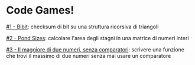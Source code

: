 Code Games!
=============

[#1 - Bibit](1-bibit/README.md): checksum di bit su una struttura ricorsiva di triangoli

[#2 - Pond Sizes](2-pond-sizes/README.md): calcolare l'area degli stagni in una matrice di numeri interi 

[#3 - Il maggiore di due numeri, senza comparatori](3-maggiore-senza-comparatori/README.md): scrivere una funzione che trovi il massimo di due numeri senza mai usare un comparatore
